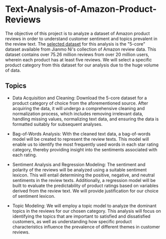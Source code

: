 # Text-Analysis-of-Amazon-Product-Reviews
The objective of this project is to analyze a dataset of Amazon product reviews in order to understand customer sentiment and topics prevalent in the review text. The [selected dataset](https://cseweb.ucsd.edu/~jmcauley/datasets.html#amazon_reviews) for this analysis is the "5-core" dataset available from Jianmo Ni's collection of Amazon review data. This dataset contains over 75.26 million reviews from over 20 million users, wherein each product has at least five reviews. We will select a specific product category from this dataset for our analysis due to the huge volume of data.

## Topics

+ Data Acquisition and Cleaning: Download the 5-core dataset for a product category of choice from the aforementioned source. After acquiring the data, it will undergo a comprehensive cleaning and normalization process, which includes removing irrelevant data, handling missing values, normalizing text data, and ensuring the data is formatted suitably for subsequent analyses.

+ Bag-of-Words Analysis: With the cleaned text data, a bag-of-words model will be created to represent the review texts. This model will enable us to identify the most frequently used words in each star rating category, thereby providing insight into the sentiments associated with each rating.

+ Sentiment Analysis and Regression Modeling: The sentiment and polarity of the reviews will be analyzed using a suitable sentiment lexicon. This will entail determining the positive, negative, and neutral sentiments in the review texts. Additionally, a regression model will be built to evaluate the predictability of product ratings based on variables derived from the review text. We will provide justification for our choice of sentiment lexicon.

+ Topic Modeling: We will employ a topic model to analyze the dominant topics in the reviews for our chosen category. This analysis will focus on identifying the topics that are important to satisfied and dissatisfied customers, as well as understanding how specific product characteristics influence the prevalence of different themes in customer reviews.
